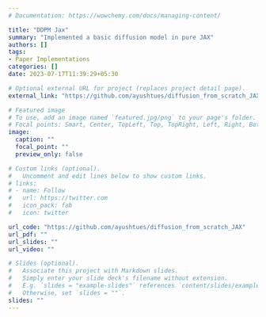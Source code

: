 ```yaml
---
# Documentation: https://wowchemy.com/docs/managing-content/

title: "DDPM Jax"
summary: "Implemented a basic diffusion model in pure JAX"
authors: []
tags:
- Paper Implementations
categories: []
date: 2023-07-17T11:39:29+05:30

# Optional external URL for project (replaces project detail page).
external_link: "https://github.com/ayushtues/diffusion_from_scratch_JAX"

# Featured image
# To use, add an image named `featured.jpg/png` to your page's folder.
# Focal points: Smart, Center, TopLeft, Top, TopRight, Left, Right, BottomLeft, Bottom, BottomRight.
image:
  caption: ""
  focal_point: ""
  preview_only: false

# Custom links (optional).
#   Uncomment and edit lines below to show custom links.
# links:
# - name: Follow
#   url: https://twitter.com
#   icon_pack: fab
#   icon: twitter

url_code: "https://github.com/ayushtues/diffusion_from_scratch_JAX"
url_pdf: ""
url_slides: ""
url_video: ""

# Slides (optional).
#   Associate this project with Markdown slides.
#   Simply enter your slide deck's filename without extension.
#   E.g. `slides = "example-slides"` references `content/slides/example-slides.md`.
#   Otherwise, set `slides = ""`.
slides: ""
---
```

